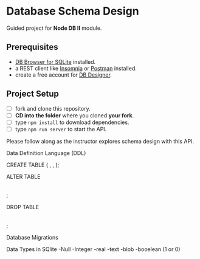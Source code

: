# Database Schema Design

Guided project for **Node DB II** module.

## Prerequisites

- [DB Browser for SQLite](https://sqlitebrowser.org/) installed.
- a REST client like [Insomnia](https://insomnia.rest/download/) or [Postman](https://www.getpostman.com/downloads/) installed.
- create a free account for [DB Designer](https://dbdesigner.net).

## Project Setup

- [ ] fork and clone this repository.
- [ ] **CD into the folder** where you cloned **your fork**.
- [ ] type `npm install` to download dependencies.
- [ ] type `npm run server` to start the API.

Please follow along as the instructor explores schema design with this API.

Data Definition Language (DDL)

CREATE TABLE <table> (
    <column> <type> <constraints>,
    <column> <type> <constraints>,
);
<!-- creates table -->
<!-- examples
CREATE TABLE "fruits" (
"id" INTEGER NOT NULL PRIMARY KEY AUTOINCREMENT,
"name" TEXT NOT NULL UNIQUE,
"avgWeightOz" FLOAT NOT NULL,
"delicious" BOOLEAN DEFAULT 1,
"color" TEXT 
); -->

ALTER TABLE <table> <stuff to change>;
<!-- edits table -->

DROP TABLE <table>;
<!-- deletes table -->
<!-- examples
DROP TABLE IF EXISTS "fruits"; -->

Database Migrations
<!-- 
// npx knex migrate:make fruits
// npx knex migrate:latest
// npx knex migrate:rollback
// npx knex migrate:make fruits_color
// npx knex seed:make fruits
// npx knex seed:run 
-->

Data Types in SQlite
-Null
-Integer
-real
-text
-blob
-booelean (1 or 0)
